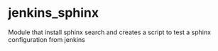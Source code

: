 jenkins_sphinx
==============

Module that install sphinx search and creates a script to test a sphinx configuration from jenkins